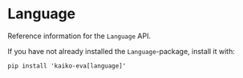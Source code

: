 # Language

Reference information for the `Language` API.

If you have not already installed the `Language`-package, install it with:
```
pip install 'kaiko-eva[language]'
```
